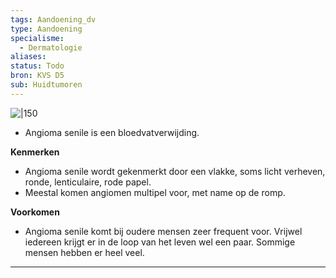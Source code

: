 ```yaml
---
tags: Aandoening_dv
type: Aandoening
specialisme:
  - Dermatologie
aliases:
status: Todo
bron: KVS D5
sub: Huidtumoren
---
```

![|150](https://i.imgur.com/CszzZxK.png)


- Angioma senile is een bloedvatverwijding.

**Kenmerken**

- Angioma senile wordt gekenmerkt door een vlakke, soms licht verheven, ronde, lenticulaire, rode papel.
- Meestal komen angiomen multipel voor, met name op de romp.

**Voorkomen**

- Angioma senile komt bij oudere mensen zeer frequent voor. Vrijwel iedereen krijgt er in de loop van het leven wel een paar. Sommige mensen hebben er heel veel.

---